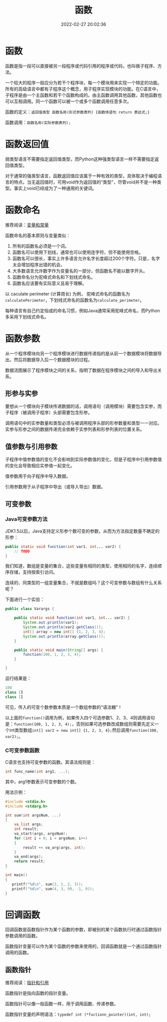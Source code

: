 ﻿---
title: 函数
date: 2022-02-27 20:02:36
summary: 本文分享函数(方法)的相关内容，分别介绍了函数返回值、函数命名、函数参数。
tags:
- 程序设计
categories:
- 程序设计
---

# 函数

函数是指一段可以直接被另一段程序或代码引用的程序或代码，也叫做子程序、方法。

一个较大的程序一般应分为若干个程序块，每一个模块用来实现一个特定的功能。所有的高级语言中都有子程序这个概念，用子程序实现模块的功能。在C语言中，子程序是由一个主函数和若干个函数构成的。由主函数调用其他函数，其他函数也可以互相调用。同一个函数可以被一个或多个函数调用任意多次。

函数的定义：`返回值类型 函数名称(形式参数表列) {函数体语句 return 表达式;}`

函数调用：`函数名称(实际参数表列);`

# 函数返回值

弱类型语言不需要指定返回值类型，而Python这种强类型语言一样不需要指定返回值类型。

对于通常的强类型语言，函数返回值应该属于一种有效的类型，具体取决于编程语言的特点。当无返回值时，可用void作为返回值的“类型”，尽管void并不是一种类型。事实上void已经成为了一种通用的关键词。

# 函数命名

推荐阅读：[变量和常量](https://blankspace.blog.csdn.net/article/details/123163101)

函数命名的基本原则与变量类似：
1. 所有的函数名必须是一个词。
2. 函数名可以使用下划线，通常也可以使用连字符，但不能使用空格。
3. 函数名可以很长，事实上许多语言允许名字长度超过200个字符。只是，名字太会增加程序出错的机会。
4. 大多数语言允许数字作为变量名的一部分，但函数名不能以数字开头。
5. 函数命名分为驼峰式命名和下划线式命名。
6. 函数名应该要有实际意义且易于理解。

以 caculate perimeter (计算周长) 为例， 驼峰式命名的函数名为`calculatePerimeter`，下划线式命名的函数名为`calculate_perimeter`。

每种语言有自己约定俗成的命名习惯，例如Java通常采用驼峰式命名，而Python多采用下划线式命名。

# 函数参数

从一个程序模块向另一个程序模块进行数据传递指的是从前一个数据模块将数据导出，然后将数据导入后一个数据模块的过程。

数据流图展示了程序模块之间的关系，指明了数据在程序模块之间的导入和导出关系。

## 形参与实参

要想从一个模块向子模块传递数据的话，调用语句（调用模块）需要包含实参，而子程序（被调用子程序）头部需要包含形参。

调用语句中的实参数量和类型必须与被调用程序头部的形参数量和类型一一对应。实参与形参之间的数据传递完全依赖于实参列表和形参列表的位置关系。

## 值参数与引用参数

子程序中值参数值的变化不会影响到实际参数值的变化，但是子程序中引用参数值的变化会导致相应实参值一起变化。

值参数用于向子程序中导入数据。

引用参数用于从子程序中导出（或导入导出）数据。

## 可变参数

### Java可变参数方法

JDK1.5以后，Java支持定义形参个数可变的参数，从而为方法指定数量不确定的形参：

```java
public static void function(int var1, int... var2) {
    // TODO
}
```

我们知道，数组是变量的集合，这些变量有相同的类型，使用相同的名字，连续顺序存储，支持按索引访问。

连续的、同类型的一组变量集合，不就是数组吗？这个可变参数与数组有什么关系呢？

下面进行一个实验：

```java
public class Varargs {

    public static void function(int var1, int... var2) {
        System.out.println(var1);
        System.out.println(var2.getClass());
        int[] array = new int[] {1, 2, 3, 4};
        System.out.println(array.getClass());
    }

    public static void main(String[] args) {
        function(100, 1, 2, 3, 4);
    }

}
```

运行结果是：

```java
100
class [I
class [I
```

可见，传入的可变个数参数本质是一个数组参数的“语法糖”！

以上面的`function()`调用为例，如果传入四个可选参数1、2、3、4则调用语句是：`function(100, 1, 2, 3, 4);`，否则如果可选参数改成数组则需要先定义一个int类型数组`int[] var2 = new int[] {1, 2, 3, 4};`然后调用`function(100, var2);`。

### C可变参数函数

C语言也支持可变参数的函数。其语法规则是：

```c
int func_name(int arg1, ...);
```

其中，arg1参数表示可变参数的个数。

用法示例：
```c
#include <stdio.h>
#include <stdarg.h>

int sum(int argsNum, ...)
{
    va_list args;
    int result;
    va_start(args, argsNum);
    for (int i = 0; i < argsNum; i++)
    {
        result += va_arg(args, int);
    }
    va_end(args);
    return result;
}

int main()
{
   printf("%d\n", sum(3, 1, 2, 3));
   printf("%d\n", sum(4, 3, 99, -1, 0));
}
```

# 回调函数

回调函数是函数指针作为某个函数的参数，即被别的某个函数执行时通过函数指针参数调用的函数。

函数指针变量可以作为某个函数的参数来使用的，回调函数就是一个通过函数指针调用的函数。

## 函数指针

推荐阅读：[指针和引用](https://blankspace.blog.csdn.net/article/details/128910562)

函数指针是指向函数的指针变量。

函数指针可以像一般函数一样，用于调用函数、传递参数。

函数指针变量的声明语法：`typedef int (*fuctionn_pointer)(int, int);`
